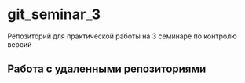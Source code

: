 ﻿# git_seminar_3
Репозиторий для практической работы на 3 семинаре по контролю версий
## Работа с удаленными репозиториями
